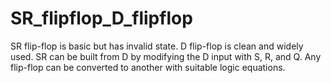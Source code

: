 # SR_flipflop_D_flipflop
SR flip-flop is basic but has invalid state.  D flip-flop is clean and widely used.  SR can be built from D by modifying the D input with S, R, and Q.  Any flip-flop can be converted to another with suitable logic equations.
